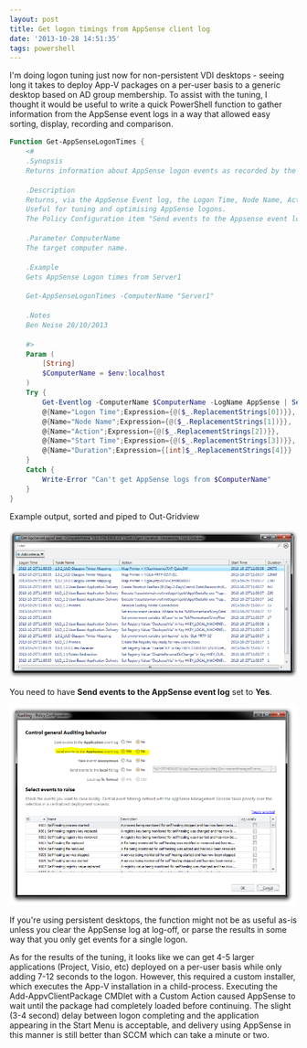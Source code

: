 ```yaml
---
layout: post
title: Get logon timings from AppSense client log
date: '2013-10-28 14:51:35'
tags: powershell
---
```



I'm doing logon tuning just now for non-persistent VDI desktops  - seeing long it takes to deploy App-V packages on a per-user basis to a generic desktop based on AD group membership. To assist with the tuning, I thought it would be useful to write a quick PowerShell function to gather information from the AppSense event logs in a way that allowed easy sorting, display, recording and comparison.

<!--more-->

```powershell
Function Get-AppSenseLogonTimes {
	<#
	.Synopsis
	Returns information about AppSense logon events as recorded by the AppSense event log 
	
	.Description
	Returns, via the AppSense Event log, the Logon Time, Node Name, Action, Start Time and Duration of AppSense logon actions.
	Useful for tuning and optimising AppSense logons.
	The Policy Configuration item "Send events to the Appsense event log" should be enabled for this to work.
	
	.Parameter ComputerName
	The target computer name.

	.Example
	Gets AppSense Logon times from Server1
	
	Get-AppSenseLogonTimes -ComputerName "Server1"
	
	.Notes
	Ben Neise 28/10/2013
	
	#>
	Param (
		[String]
		$ComputerName = $env:localhost
	)
	Try {
		Get-Eventlog -ComputerName $ComputerName -LogName AppSense | Select-Object `
	    @{Name="Logon Time";Expression={@($_.ReplacementStrings[0])}},
	    @{Name="Node Name";Expression={@($_.ReplacementStrings[1])}},
	    @{Name="Action";Expression={@($_.ReplacementStrings[2])}},
	    @{Name="Start Time";Expression={@($_.ReplacementStrings[3])}},
	    @{Name="Duration";Expression={[int]$_.ReplacementStrings[4]}} 
	}
	Catch {
		Write-Error "Can't get AppSense logs from $ComputerName"
	}
}
```
Example output, sorted and piped to Out-Gridview

![Get-AppSenseLogonTimes_ExampleOutput](/assets/Get-AppSenseLogonTimes_ExampleOutput.png)

You need to have **Send events to the AppSense event log** set to **Yes**.

![AppSenseEvents](/assets/AppSenseEvents.png)

If you're using persistent desktops, the function might not be as useful as-is unless you clear the AppSense log at log-off, or parse the results in some way that you only get events for a single logon.

As for the results of the tuning, it looks like we can get 4-5 larger applications (Project, Visio, etc) deployed on a per-user basis while only adding 7-12 seconds to the logon. However, this required a custom installer, which executes the App-V installation in a child-process. Executing the Add-AppvClientPackage CMDlet with a Custom Action caused AppSense to wait until the package had completely loaded before continuing. The slight (3-4 second) delay between logon completing and the application appearing in the Start Menu is acceptable, and delivery using AppSense in this manner is still better than SCCM which can take a minute or two.


